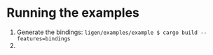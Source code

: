 # Running the examples

1. Generate the bindings: `ligen/examples/example $ cargo build --features=bindings`
2. 